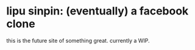 # lipu sinpin: (eventually) a facebook clone
this is the future site of something great. currently a WIP.